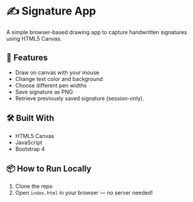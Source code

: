 # ✍️ Signature App

A simple browser-based drawing app to capture handwritten signatures using HTML5 Canvas.

## 🌟 Features
- Draw on canvas with your mouse
- Change text color and background
- Choose different pen widths
- Save signature as PNG
- Retrieve previously saved signature (session-only).

## 🛠️ Built With
- HTML5 Canvas
- JavaScript
- Bootstrap 4

## 📦 How to Run Locally
1. Clone the repo
2. Open `index.html` in your browser — no server needed!
